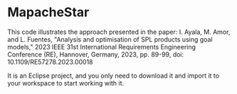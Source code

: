 # MapacheStar
This code illustrates the approach presented in the paper: I. Ayala, M. Amor, and L. Fuentes, "Analysis and optimisation of SPL products using goal models," 2023 IEEE 31st International Requirements Engineering Conference (RE), Hannover, Germany, 2023, pp. 89-99, doi: 10.1109/RE57278.2023.00018

It is an Eclipse project, and you only need to download it and import it to your workspace to start working with it.
